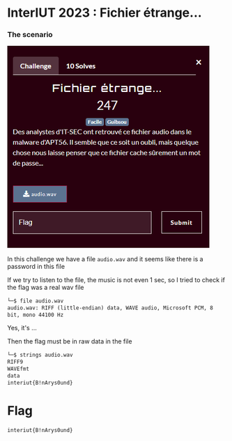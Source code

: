 # InterIUT 2023 : Fichier étrange...

### The scenario

![](image/chall.png)

In this challenge we have a file `audio.wav` and it seems like there is a password in this file

If we try to listen to the file, the music is not even 1 sec, so I tried to check if the flag was a real wav file

```shell
└─$ file audio.wav
audio.wav: RIFF (little-endian) data, WAVE audio, Microsoft PCM, 8 bit, mono 44100 Hz
```

Yes, it's ...

Then the flag must be in raw data in the file 

```shell
└─$ strings audio.wav
RIFF9
WAVEfmt
data
interiut{B!nArys0und}
```

# Flag

`interiut{B!nArys0und}`
